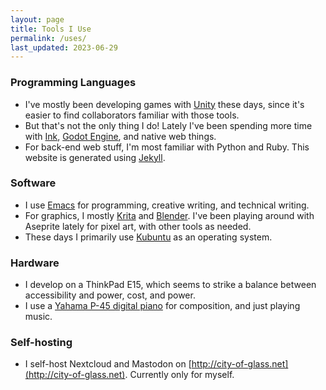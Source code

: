 ```yaml
---
layout: page
title: Tools I Use
permalink: /uses/
last_updated: 2023-06-29
---
```


### Programming Languages

* I've mostly been developing games with [Unity](https://unity.com/) these days, since it's easier to find collaborators familiar with those tools.
* But that's not the only thing I do! Lately I've been spending more time with [Ink](https://www.inklestudios.com/ink/), [Godot Engine](https://godotengine.org/), and native web things.
* For back-end web stuff, I'm most familiar with Python and Ruby. This website is generated using [Jekyll](https://jekyllrb.com/).

### Software

* I use [Emacs](https://www.gnu.org/software/emacs/download.html) for programming, creative writing, and technical writing. 
* For graphics, I mostly [Krita](https://krita.org/) and [Blender](https://www.blender.org/). I've been playing around with Aseprite lately for pixel art, with other tools as needed.
* These days I primarily use [Kubuntu](https://kubuntu.org/) as an operating system.

### Hardware

* I develop on a ThinkPad E15, which seems to strike a balance between accessibility and power, cost, and power.
* I use a [Yahama P-45 digital piano](https://usa.yamaha.com/products/musical_instruments/pianos/p_series/) for composition, and just playing music.

### Self-hosting

* I self-host Nextcloud and Mastodon on [http://city-of-glass.net](http://city-of-glass.net). Currently only for myself.